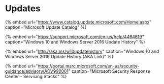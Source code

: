 # Updates

{% embed url="https://www.catalog.update.microsoft.com/Home.aspx" caption="Microsoft Update Catalog" %}

{% embed url="https://support.microsoft.com/en-us/help/4464619" caption="Windows 10 and Windows Server 2016 Update History" %}

{% embed url="http://aka.ms/w10updatehistory" caption="Windows 10 and Windows Server 2016 Update History \(AKA Link\)" %}

{% embed url="https://portal.msrc.microsoft.com/en-us/security-guidance/advisory/ADV990001" caption="Microsoft Security Response Center - Servicing Stacks" %}



